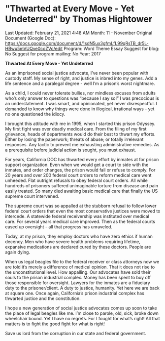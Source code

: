 # "Thwarted at Every Move - Yet Undeterred" by Thomas Hightower

Last Updated: February 21, 2021 4:48 AM
Month: 11 - November
Original Document (Google Doc): https://docs.google.com/document/d/1sdN5ux3gfmLfL99qRsTB_dr5L-HBwu5mVUQve0coZVc/edit
Program: Word Theme Essay
Suggest for blog: No
Suggest for program mailing: No
Year: 2017

**Thwarted At Every Move - Yet Undeterred**

As an imprisoned social justice advocate, I’ve never been popular with custody staff. My sense of right, and justice is inbred into my genes. Add a life sentence and a paralegal degree - well I’m a prison’s worst nightmare.

As a child, I could never tolerate bullies, nor mindless excuses from adults who’s only answer to questions was “because I say so!” I was precocious is an understatement. I was smart, and opinionated, yet never disrespectful. I demanded to know why things were done in illogical, irrational ways - yet no one questioned the idiocy.

I brought this attitude with me in 1995, when I started this prison Odyssey. My first fight was over deadly medical care. From the filing of my first grievance, heads of departments would do their best to thwart my efforts. Either by losing the paperwork; threats of abuse; or totally irrelevant responses. Any tactic to prevent me exhausting administrative remedies. As a prerequisite before judicial action is sought, you must exhaust.

For years, California DOC has thwarted every effort by inmates at for prison support organization. Even when we would get a court to side with the inmates, and order changes, the prison would fail or refuse to comply. For 20 years and over 200 federal court orders to reform medical care went unheeded. Flat outright refusals to obey federal court orders. All while hundreds of prisoners suffered unimaginable torture from disease and pain easily treated. So many died awaiting basic medical care that finally the US supreme court intervened.

The supreme court was so appalled at the stubborn refusal to follow lower federal court orders that even the most conservative justices were moved to intercede. A statewide federal receivership was instituted over medical care. For several years medical care improved. Then as the federal courts eased up oversight - all that progress has unraveled.

Today, at my prison, they employ doctors who have zero ethics if human decency. Men who have severe health problems requiring lifetime, expansive medications are declared cured by these doctors. People are again dying.

When us legal beagles file to the federal receiver or class attorneys now we are told it’s merely a difference of medical opinion. That it does not rise to the unconstitutional level. How appalling. Our advocates have sold their souls to the prison industrial complex. Money has been spent to buy off those responsible for oversight. Lawyers for the inmates are a fiduciary duty to the prisoner/client. A duty to justice, humanity. Yet here we are back at square one. Once again, California’s prison industrial complex has thwarted justice and the constitution.

I hope a new generation of social justice advocates comes up soon to take the place of legal beagles like me. I’m close to parole, old, sick, broke down wheelchair bound. Yet I have no regrets. For I fought for what’s right! All that matters is to fight the good fight for what is right!

Save us lord from the corruption in our state and federal government.